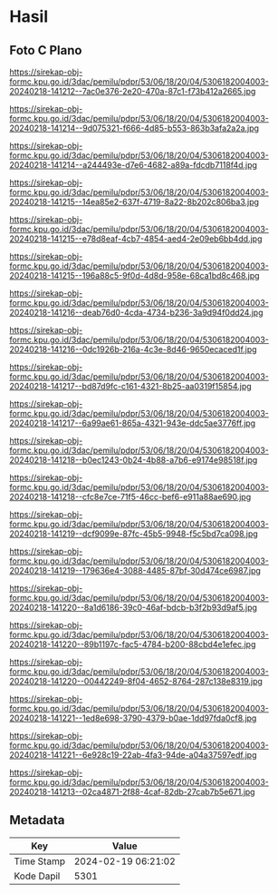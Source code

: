 # Hasil

## Foto C Plano

https://sirekap-obj-formc.kpu.go.id/3dac/pemilu/pdpr/53/06/18/20/04/5306182004003-20240218-141212--7ac0e376-2e20-470a-87c1-f73b412a2665.jpg

https://sirekap-obj-formc.kpu.go.id/3dac/pemilu/pdpr/53/06/18/20/04/5306182004003-20240218-141214--9d075321-f666-4d85-b553-863b3afa2a2a.jpg

https://sirekap-obj-formc.kpu.go.id/3dac/pemilu/pdpr/53/06/18/20/04/5306182004003-20240218-141214--a244493e-d7e6-4682-a89a-fdcdb7118f4d.jpg

https://sirekap-obj-formc.kpu.go.id/3dac/pemilu/pdpr/53/06/18/20/04/5306182004003-20240218-141215--14ea85e2-637f-4719-8a22-8b202c806ba3.jpg

https://sirekap-obj-formc.kpu.go.id/3dac/pemilu/pdpr/53/06/18/20/04/5306182004003-20240218-141215--e78d8eaf-4cb7-4854-aed4-2e09eb6bb4dd.jpg

https://sirekap-obj-formc.kpu.go.id/3dac/pemilu/pdpr/53/06/18/20/04/5306182004003-20240218-141215--196a88c5-9f0d-4d8d-958e-68ca1bd8c468.jpg

https://sirekap-obj-formc.kpu.go.id/3dac/pemilu/pdpr/53/06/18/20/04/5306182004003-20240218-141216--deab76d0-4cda-4734-b236-3a9d94f0dd24.jpg

https://sirekap-obj-formc.kpu.go.id/3dac/pemilu/pdpr/53/06/18/20/04/5306182004003-20240218-141216--0dc1926b-216a-4c3e-8d46-9650ecaced1f.jpg

https://sirekap-obj-formc.kpu.go.id/3dac/pemilu/pdpr/53/06/18/20/04/5306182004003-20240218-141217--bd87d9fc-c161-4321-8b25-aa0319f15854.jpg

https://sirekap-obj-formc.kpu.go.id/3dac/pemilu/pdpr/53/06/18/20/04/5306182004003-20240218-141217--6a99ae61-865a-4321-943e-ddc5ae3776ff.jpg

https://sirekap-obj-formc.kpu.go.id/3dac/pemilu/pdpr/53/06/18/20/04/5306182004003-20240218-141218--b0ec1243-0b24-4b88-a7b6-e9174e98518f.jpg

https://sirekap-obj-formc.kpu.go.id/3dac/pemilu/pdpr/53/06/18/20/04/5306182004003-20240218-141218--cfc8e7ce-71f5-46cc-bef6-e911a88ae690.jpg

https://sirekap-obj-formc.kpu.go.id/3dac/pemilu/pdpr/53/06/18/20/04/5306182004003-20240218-141219--dcf9099e-87fc-45b5-9948-f5c5bd7ca098.jpg

https://sirekap-obj-formc.kpu.go.id/3dac/pemilu/pdpr/53/06/18/20/04/5306182004003-20240218-141219--179636e4-3088-4485-87bf-30d474ce6987.jpg

https://sirekap-obj-formc.kpu.go.id/3dac/pemilu/pdpr/53/06/18/20/04/5306182004003-20240218-141220--8a1d6186-39c0-46af-bdcb-b3f2b93d9af5.jpg

https://sirekap-obj-formc.kpu.go.id/3dac/pemilu/pdpr/53/06/18/20/04/5306182004003-20240218-141220--89b1197c-fac5-4784-b200-88cbd4e1efec.jpg

https://sirekap-obj-formc.kpu.go.id/3dac/pemilu/pdpr/53/06/18/20/04/5306182004003-20240218-141220--00442249-8f04-4652-8764-287c138e8319.jpg

https://sirekap-obj-formc.kpu.go.id/3dac/pemilu/pdpr/53/06/18/20/04/5306182004003-20240218-141221--1ed8e698-3790-4379-b0ae-1dd97fda0cf8.jpg

https://sirekap-obj-formc.kpu.go.id/3dac/pemilu/pdpr/53/06/18/20/04/5306182004003-20240218-141221--6e928c19-22ab-4fa3-94de-a04a37597edf.jpg

https://sirekap-obj-formc.kpu.go.id/3dac/pemilu/pdpr/53/06/18/20/04/5306182004003-20240218-141213--02ca4871-2f88-4caf-82db-27cab7b5e671.jpg


## Metadata

| Key        | Value               |
| ---------- | ------------------- |
| Time Stamp | 2024-02-19 06:21:02 |
| Kode Dapil | 5301                |



